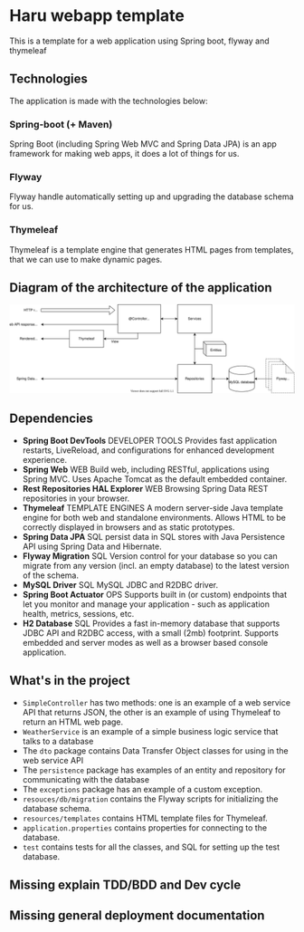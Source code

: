 # Haru webapp template
This is a template for a web application using Spring boot, flyway and thymeleaf


## Technologies

The application is made with the technologies below:


### Spring-boot (+ Maven)
Spring Boot (including Spring Web MVC and Spring Data JPA) is an app framework for making web apps, it does a lot of things for us.

### Flyway
Flyway handle automatically setting up and upgrading the database schema for us.

### Thymeleaf
Thymeleaf is a template engine that generates HTML pages from templates, that we can use to make dynamic pages.

## Diagram of the architecture of the application 
![Architecture_diagram](Web_app_architecture.svg)

## Dependencies
* **Spring Boot DevTools** DEVELOPER TOOLS
Provides fast application restarts, LiveReload, and configurations for enhanced development experience.
* **Spring Web** WEB Build web, including RESTful, applications using Spring MVC. Uses Apache Tomcat as the default embedded container.
* **Rest Repositories HAL Explorer** WEB Browsing Spring Data REST repositories in your browser.
* **Thymeleaf** TEMPLATE ENGINES A modern server-side Java template engine for both web and standalone environments. Allows HTML to be correctly displayed in browsers and as static prototypes.
* **Spring Data JPA** SQL persist data in SQL stores with Java Persistence API using Spring Data and Hibernate.
* **Flyway Migration** SQL Version control for your database so you can migrate from any version (incl. an empty database) to the latest version of the schema.
* **MySQL Driver** SQL MySQL JDBC and R2DBC driver.
* **Spring Boot Actuator** OPS Supports built in (or custom) endpoints that let you monitor and manage your application - such as application health, metrics, sessions, etc.
* **H2 Database** SQL Provides a fast in-memory database that supports JDBC API and R2DBC access, with a small (2mb) footprint. Supports embedded and server modes as well as a browser based console application.

## What's in the project

* `SimpleController` has two methods: one is an example of a web service API that returns JSON, the other is an example of
  using Thymeleaf to return an HTML web page.
* `WeatherService` is an example of a simple business logic service that talks to a database
* The `dto` package contains Data Transfer Object classes for using in the web service API
* The `persistence` package has examples of an entity and repository for communicating with the database
* The `exceptions` package has an example of a custom exception.
* `resouces/db/migration` contains the Flyway scripts for initializing the database schema.
* `resources/templates` contains HTML template files for Thymeleaf.
* `application.properties` contains properties for connecting to the database.
* `test` contains tests for all the classes, and SQL for setting up the test database.

## Missing explain TDD/BDD and Dev cycle
## Missing general deployment documentation
